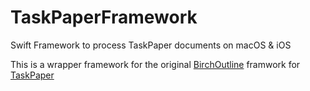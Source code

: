 # TaskPaperFramework
Swift Framework to process TaskPaper documents on macOS &amp; iOS

This is a wrapper framework for the original [BirchOutline](https://github.com/jessegrosjean/BirchOutline) framwork for [TaskPaper](https://www.taskpaper.com)